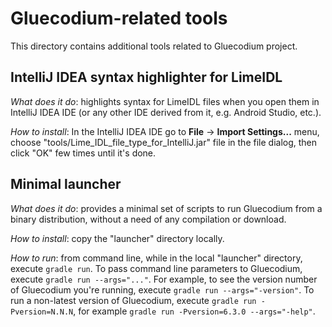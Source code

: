 # Gluecodium-related tools
This directory contains additional tools related to Gluecodium project.

## IntelliJ IDEA syntax highlighter for LimeIDL
_What does it do_: highlights syntax for LimeIDL files when you open them in IntelliJ IDEA
IDE (or any other IDE derived from it, e.g. Android Studio, etc.).

_How to install_: In the IntelliJ IDEA IDE go to **File** -> **Import Settings...** menu, choose
"tools/Lime_IDL_file_type_for_IntelliJ.jar" file in the file dialog, then click "OK" few times until
it's done.

## Minimal launcher
_What does it do_: provides a minimal set of scripts to run Gluecodium from a binary distribution,
without a need of any compilation or download.

_How to install_: copy the "launcher" directory locally.

_How to run_: from command line, while in the local "launcher" directory, execute `gradle run`. To
pass command line parameters to Gluecodium, execute `gradle run --args="..."`. For example, to see
the version number of Gluecodium you're running, execute `gradle run --args="-version"`. To run a
non-latest version of Gluecodium, execute `gradle run -Pversion=N.N.N`, for example
`gradle run -Pversion=6.3.0 --args="-help"`.
